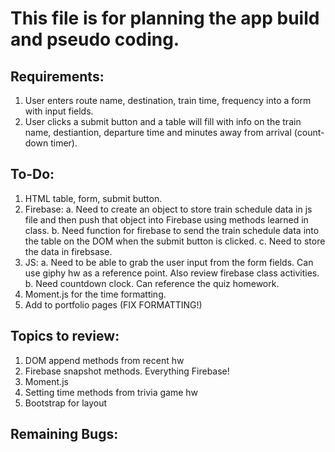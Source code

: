 # This file is for planning the app build and pseudo coding.

## Requirements:
1. User enters route name, destination, train time, frequency into a form with input fields.
2. User clicks a submit button and a table will fill with info on the train name, destiantion, departure time and minutes away from arrival (count-down timer).

## To-Do:
1. HTML table, form, submit button.
2. Firebase:
   a. Need to create an object to store train schedule data in js file and then push that object into Firebase using methods learned in class.
   b. Need function for firebase to send the train schedule data into the table on the DOM when the submit button is clicked.
   c. Need to store the data in firebsase.
3. JS:
   a. Need to be able to grab the user input from the form fields. Can use giphy hw as a reference point. Also review firebase class activities. 
   b. Need countdown clock. Can reference the quiz homework.
4. Moment.js for the time formatting.
5. Add to portfolio pages (FIX FORMATTING!)


## Topics to review:
  1. DOM append methods from recent hw
  2. Firebase snapshot methods. Everything Firebase!
  3. Moment.js
  4. Setting time methods from trivia game hw
  5. Bootstrap for layout

## Remaining Bugs:


